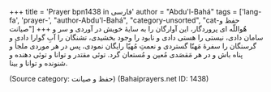 +++
title = 'Prayer bpn1438 in فارسی'
author = "Abdu'l-Bahá"
tags = ['lang-fa', 'prayer-', "author-Abdu'l-Bahá", "category-unsorted", "cat-حفظ و صیانت"]
+++
هُواللّه
ای پروردگار، اين آوارگان را به سايۀ خويش در آوردی و سر و سامان دادی، نيستی را هستی دادی و نابود را وجود بخشيدی، تشنگان را آبِ گوارا دادی و گرسنگان را سفرۀ مَهنّا گستردی و نعمتِ مُهيّا رايگان نمودی، پس در هر موردی ملجأ و پناه باش و در هر مَقصَدی مُعين و مُستعان گرد. توئی مقتدر و توانا و توئی دهنده و شنونده و توانا و بينا.

(Source category: حفظ و صیانت)
(Bahaiprayers.net ID: 1438)
